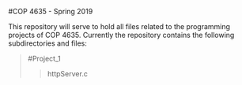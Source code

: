 #COP 4635 - Spring 2019

This repository will serve to hold all files related to the programming projects
of COP 4635. Currently the repository contains the following subdirectories and
files:

>#Project_1
>>httpServer.c

